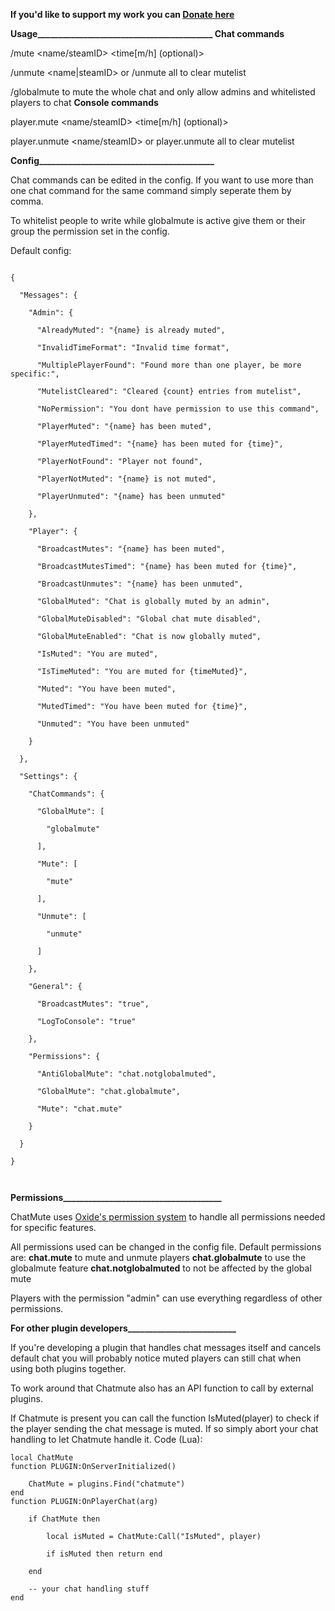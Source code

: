 **If you'd like to support my work you can [Donate here](https://www.paypal.com/cgi-bin/webscr?cmd=_s-xclick&hosted_button_id=FFWZBZBCPWY2G)**

**Usage__________________________________________
Chat commands**

/mute <name/steamID> <time[m/h] (optional)>

/unmute <name|steamID> or /unmute all to clear mutelist

/globalmute to mute the whole chat and only allow admins and whitelisted players to chat
**Console commands**

player.mute <name/steamID> <time[m/h] (optional)>

player.unmute <name/steamID> or player.unmute all to clear mutelist

**Config__________________________________________**

Chat commands can be edited in the config. If you want to use more than one chat command for the same command simply seperate them by comma.

To whitelist people to write while globalmute is active give them or their group the permission set in the config.


Default config:

````

{

  "Messages": {

    "Admin": {

      "AlreadyMuted": "{name} is already muted",

      "InvalidTimeFormat": "Invalid time format",

      "MultiplePlayerFound": "Found more than one player, be more specific:",

      "MutelistCleared": "Cleared {count} entries from mutelist",

      "NoPermission": "You dont have permission to use this command",

      "PlayerMuted": "{name} has been muted",

      "PlayerMutedTimed": "{name} has been muted for {time}",

      "PlayerNotFound": "Player not found",

      "PlayerNotMuted": "{name} is not muted",

      "PlayerUnmuted": "{name} has been unmuted"

    },

    "Player": {

      "BroadcastMutes": "{name} has been muted",

      "BroadcastMutesTimed": "{name} has been muted for {time}",

      "BroadcastUnmutes": "{name} has been unmuted",

      "GlobalMuted": "Chat is globally muted by an admin",

      "GlobalMuteDisabled": "Global chat mute disabled",

      "GlobalMuteEnabled": "Chat is now globally muted",

      "IsMuted": "You are muted",

      "IsTimeMuted": "You are muted for {timeMuted}",

      "Muted": "You have been muted",

      "MutedTimed": "You have been muted for {time}",

      "Unmuted": "You have been unmuted"

    }

  },

  "Settings": {

    "ChatCommands": {

      "GlobalMute": [

        "globalmute"

      ],

      "Mute": [

        "mute"

      ],

      "Unmute": [

        "unmute"

      ]

    },

    "General": {

      "BroadcastMutes": "true",

      "LogToConsole": "true"

    },

    "Permissions": {

      "AntiGlobalMute": "chat.notglobalmuted",

      "GlobalMute": "chat.globalmute",

      "Mute": "chat.mute"

    }

  }

}

 
````



**Permissions______________________________________**

ChatMute uses [Oxide's permission system](http://oxidemod.org/threads/using-oxides-permission-system.8296/) to handle all permissions needed for specific features.

All permissions used can be changed in the config file.
Default permissions are:
**chat.mute** to mute and unmute players
**chat.globalmute** to use the globalmute feature
**chat.notglobalmuted** to not be affected by the global mute

Players with the permission "admin" can use everything regardless of other permissions.

**For other plugin developers__________________________**

If you're developing a plugin that handles chat messages itself and cancels default chat you will probably notice muted players can still chat when using both plugins together.

To work around that Chatmute also has an API function to call by external plugins.

If Chatmute is present you can call the function IsMuted(player) to check if the player sending the chat message is muted. If so simply abort your chat handling to let Chatmute handle it.
Code (Lua):
````
local ChatMute
function PLUGIN:OnServerInitialized()

    ChatMute = plugins.Find("chatmute")
end
function PLUGIN:OnPlayerChat(arg)

    if ChatMute then

        local isMuted = ChatMute:Call("IsMuted", player)

        if isMuted then return end

    end

    -- your chat handling stuff
end
````